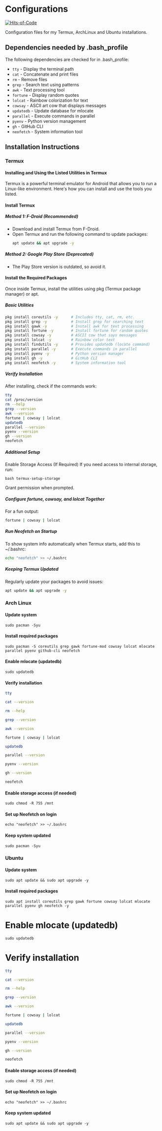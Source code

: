 # Configurations

[![Hits-of-Code](https://hitsofcode.com/github/linusjf/Configurations?branch=main)](https://hitsofcode.com/github/linusjf/Configurations/view?branch=main)

Configuration files for my Termux, ArchLinux and Ubuntu installations.

## Dependencies needed by .bash_profile

The following dependencies are checked for in .bash_profile:

- `tty` - Display the terminal path
- `cat` - Concatenate and print files
- `rm` - Remove files
- `grep` - Search text using patterns
- `awk` - Text processing tool
- `fortune` - Display random quotes
- `lolcat` - Rainbow colorization for text
- `cowsay` - ASCII art cow that displays messages
- `updatedb` - Update database for mlocate
- `parallel` - Execute commands in parallel
- `pyenv` - Python version management
- `gh` - GitHub CLI
- `neofetch` - System information tool

## Installation Instructions

### Termux

#### Installing and Using the Listed Utilities in Termux

Termux is a powerful terminal emulator for Android that allows you to run a Linux-like environment. Here's how you can install and use the tools you listed.

#### Install Termux

##### Method 1: F-Droid (Recommended)
- Download and install Termux from F-Droid.
- Open Termux and run the following command to update packages:
  ```bash
  apt update && apt upgrade -y
  ```

##### Method 2: Google Play Store (Deprecated)
- The Play Store version is outdated, so avoid it.

#### Install the Required Packages

Once inside Termux, install the utilities using pkg (Termux package manager) or apt.

##### Basic Utilities

```bash
pkg install coreutils -y      # Includes tty, cat, rm, etc.
pkg install grep -y           # Install grep for searching text
pkg install gawk -y           # Install awk for text processing
pkg install fortune -y        # Install fortune for random quotes
pkg install cowsay -y         # ASCII cow that says messages
pkg install lolcat -y         # Rainbow color text
pkg install findutils -y      # Provides updatedb (locate command)
pkg install parallel -y       # Execute commands in parallel
pkg install pyenv -y          # Python version manager
pkg install gh -y             # GitHub CLI
pkg install neofetch -y       # System information tool
```

##### Verify Installation
After installing, check if the commands work:

```bash
tty
cat /proc/version
rm --help
grep --version
awk --version
fortune | cowsay | lolcat
updatedb
parallel --version
pyenv --version
gh --version
neofetch
```

##### Additional Setup

Enable Storage Access (If Required)
If you need access to internal storage, run:

`bash termux-setup-storage`

Grant permission when prompted.

##### Configure fortune, cowsay, and lolcat Together

For a fun output:
```bash
fortune | cowsay | lolcat
```

##### Run Neofetch on Startup

To show system info automatically when Termux starts, add this to ~/.bashrc:

```bash
echo "neofetch" >> ~/.bashrc
```

##### Keeping Termux Updated
Regularly update your packages to avoid issues:

```bash
apt update && apt upgrade -y
```

### Arch Linux

#### Update system
`sudo pacman -Syu`

#### Install required packages
`sudo pacman -S coreutils grep gawk fortune-mod cowsay lolcat mlocate parallel pyenv github-cli neofetch`

#### Enable mlocate (updatedb)
`sudo updatedb`

#### Verify installation
```bash
tty

cat --version

rm --help

grep --version

awk --version

fortune | cowsay | lolcat

updatedb

parallel --version

pyenv --version

gh --version

neofetch
```

#### Enable storage access (if needed)
`sudo chmod -R 755 /mnt`

#### Set up Neofetch on login
`echo "neofetch" >> ~/.bashrc`

#### Keep system updated
`sudo pacman -Syu`

### Ubuntu

#### Update system
`sudo apt update && sudo apt upgrade -y`

#### Install required packages
`sudo apt install coreutils grep gawk fortune cowsay lolcat mlocate parallel pyenv gh neofetch -y`

# Enable mlocate (updatedb)
`sudo updatedb`

# Verify installation
```bash
tty

cat --version

rm --help

grep --version

awk --version

fortune | cowsay | lolcat

updatedb

parallel --version

pyenv --version

gh --version

neofetch
```

#### Enable storage access (if needed)
`sudo chmod -R 755 /mnt`

#### Set up Neofetch on login
`echo "neofetch" >> ~/.bashrc`

#### Keep system updated
`sudo apt update && sudo apt upgrade -y`
